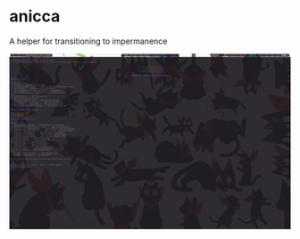 # anicca
A helper for transitioning to impermanence

![An example of usage](./example/screenshot.png)
